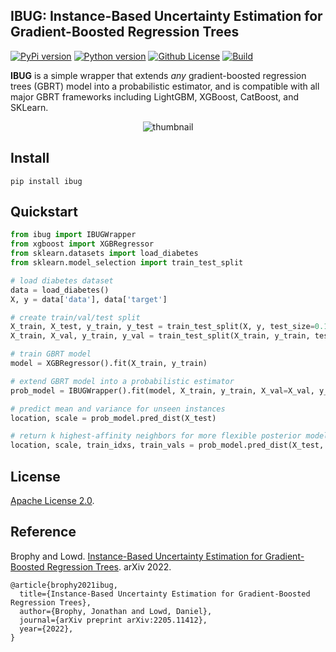 IBUG: Instance-Based Uncertainty Estimation for Gradient-Boosted Regression Trees
---
[![PyPi version](https://img.shields.io/pypi/v/ibug)](https://pypi.org/project/ibug/)
[![Python version](https://img.shields.io/badge/python-3.9%20%7C%203.10-blue)](https://pypi.org/project/ibug/)
[![Github License](https://img.shields.io/badge/License-Apache%202.0-blue.svg)](https://github.com/jjbrophy47/ibug/blob/master/LICENSE)
[![Build](https://github.com/jjbrophy47/ibug/actions/workflows/wheels.yml/badge.svg?branch=v0.0.5)](https://github.com/jjbrophy47/ibug/actions/workflows/wheels.yml)

**IBUG** is a simple wrapper that extends *any* gradient-boosted regression trees (GBRT) model into a probabilistic estimator, and is compatible with all major GBRT frameworks including LightGBM, XGBoost, CatBoost, and SKLearn.

<p align="center">
	<img align="center" src="images/thumbnail.png" alt="thumbnail">
</p>

Install
---

```shell
pip install ibug
```

Quickstart
---

```python
from ibug import IBUGWrapper
from xgboost import XGBRegressor
from sklearn.datasets import load_diabetes
from sklearn.model_selection import train_test_split

# load diabetes dataset
data = load_diabetes()
X, y = data['data'], data['target']

# create train/val/test split
X_train, X_test, y_train, y_test = train_test_split(X, y, test_size=0.1, random_state=1)
X_train, X_val, y_train, y_val = train_test_split(X_train, y_train, test_size=0.1, random_state=1)

# train GBRT model
model = XGBRegressor().fit(X_train, y_train)

# extend GBRT model into a probabilistic estimator
prob_model = IBUGWrapper().fit(model, X_train, y_train, X_val=X_val, y_val=y_val)

# predict mean and variance for unseen instances
location, scale = prob_model.pred_dist(X_test)

# return k highest-affinity neighbors for more flexible posterior modeling
location, scale, train_idxs, train_vals = prob_model.pred_dist(X_test, return_kneighbors=True)
```

License
---
[Apache License 2.0](https://github.com/jjbrophy47/ibug/blob/master/LICENSE).

Reference
---
Brophy and Lowd. [Instance-Based Uncertainty Estimation for Gradient-Boosted Regression Trees](https://arxiv.org/abs/2205.11412). arXiv 2022.

```
@article{brophy2021ibug,
  title={Instance-Based Uncertainty Estimation for Gradient-Boosted Regression Trees},
  author={Brophy, Jonathan and Lowd, Daniel},
  journal={arXiv preprint arXiv:2205.11412},
  year={2022},
}
```
